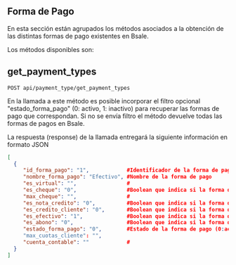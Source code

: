 ## Forma de Pago

En esta sección están agrupados los métodos asociados a la obtención de las distintas formas de pago existentes en Bsale.

Los métodos disponibles son:

## get_payment_types

```
POST api/payment_type/get_payment_types
```


En la llamada a este método es posible incorporar el filtro opcional "estado_forma_pago" (0: activo, 1: inactivo) para recuperar las formas de pago que correspondan. Si no se envía filtro el método devuelve todas las formas de pagos en Bsale.

La respuesta (response) de la llamada entregará la siguiente información en formato JSON

```json
[
  {
     "id_forma_pago": "1",            #Identificador de la forma de pago
     "nombre_forma_pago": "Efectivo", #Nombre de la forma de pago
     "es_virtual": "",                #
     "es_cheque": "0",                #Boolean que indica si la forma de pago es cheque o no
     "max_cheque": "",                #
     "es_nota_credito": "0",          #Boolean que indica si la forma de pago es nota de crédito o no
     "es_credito_cliente": "0",       #Boolean que indica si la forma de pago es crédito cliente o no
     "es_efectivo": "1",              #Boolean que indica si la forma de pago es efectivo o no
     "es_abono": "0",                 #Boolean que indica si la forma de pago es abono o no
     "estado_forma_pago": "0",        #Estado de la forma de pago (0:activo, 1:inactivo)
     "max_cuotas_cliente": "",
     "cuenta_contable": ""            #
  }
]


```

